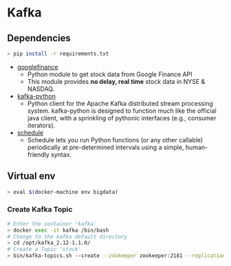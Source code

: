 # Kafka

## Dependencies
```bash
> pip install -r requirements.txt
```
* [googlefinance](https://github.com/hongtaocai/googlefinance)
  * Python module to get stock data from Google Finance API
  * This module provides **no delay, real time** stock data in NYSE & NASDAQ.
* [kafka-python](https://github.com/dpkp/kafka-python)
  * Python client for the Apache Kafka distributed stream processing system. kafka-python is designed to function much like the official java client, with a sprinkling of pythonic interfaces (e.g., consumer iterators).
* [schedule](https://github.com/dbader/schedule)
  * Schedule lets you run Python functions (or any other callable) periodically at pre-determined intervals using a simple, human-friendly syntax.

## Virtual env
```bash
> eval $(docker-machine env bigdata)
```
### Create Kafka Topic
``` bash
# Enter the container 'kafka'
> docker exec -it kafka /bin/bash
# Change to the kafka default directory
> cd /opt/kafka_2.12-1.1.0/
# Create a Topic 'stock'
> bin/kafka-topics.sh --create --zookeeper zookeeper:2181 --replication-factor 1 --partitions 1 --topic stock
```
